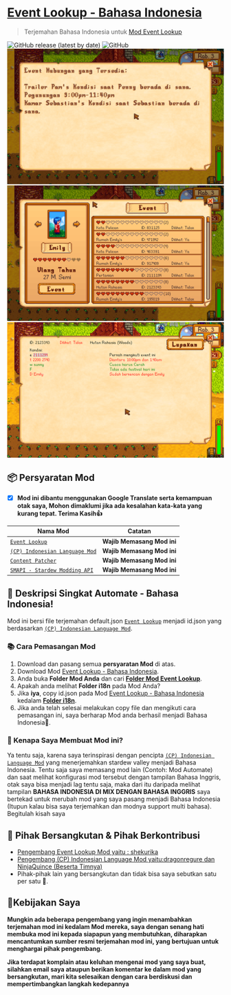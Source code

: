 # [Event Lookup - Bahasa Indonesia](https://github.com/YugoSamakuhaku/EventLookup-Bahasa-Indonesia)

> Terjemahan Bahasa Indonesia untuk [Mod Event Lookup](https://www.nexusmods.com/stardewvalley/mods/8505)

![GitHub release (latest by date)](https://img.shields.io/github/v/release/YugoSamakuhaku/EventLookup-Bahasa-Indonesia?label=release) ![GitHub](https://img.shields.io/github/license/YugoSamakuhaku/EventLookup-Bahasa-Indonesia?label=license&style=plastic)
<img src="https://github.com/YugoSamakuhaku/EventLookup-Bahasa-Indonesia/blob/a83a12684759c844ca15099fef39534ef1e33973/images/EventLookup-UI-1.png" />
<img src="https://github.com/YugoSamakuhaku/EventLookup-Bahasa-Indonesia/blob/a83a12684759c844ca15099fef39534ef1e33973/images/EventLookup-UI-2.png" />
<img src="https://github.com/YugoSamakuhaku/EventLookup-Bahasa-Indonesia/blob/a83a12684759c844ca15099fef39534ef1e33973/images/EventLookup-UI-3.png" />
## 📦 Persyaratan Mod
- [x] **Mod ini dibantu menggunakan Google Translate serta kemampuan otak saya, Mohon dimaklumi jika ada kesalahan kata-kata yang kurang tepat. Terima Kasih👍**

| Nama Mod | Catatan |
| --- | --- |
| [`Event Lookup`](https://www.nexusmods.com/stardewvalley/mods/8505) | **Wajib Memasang Mod ini** |
| [`(CP) Indonesian Language Mod`](https://www.nexusmods.com/stardewvalley/mods/1057) | **Wajib Memasang Mod ini** |
| [`Content Patcher`](https://www.nexusmods.com/stardewvalley/mods/1915) | **Wajib Memasang Mod ini** |
| [`SMAPI - Stardew Modding API`](https://www.nexusmods.com/stardewvalley/mods/1063?tab=description) | **Wajib Memasang Mod ini** |

## 🧾 Deskripsi Singkat Automate - Bahasa Indonesia!
Mod ini bersi file terjemahan default.json [`Event Lookup`](https://www.nexusmods.com/stardewvalley/mods/8505) menjadi id.json yang berdasarkan [`(CP) Indonesian Language Mod`](https://www.nexusmods.com/stardewvalley/mods/1057).

### 📚 Cara Pemasangan Mod
1. Download dan pasang semua **persyaratan Mod** di atas.
2. Download Mod [Event Lookup - Bahasa Indonesia](https://github.com/YugoSamakuhaku/EventLookup-Bahasa-Indonesia/releases/latest).
3. Anda buka **Folder Mod Anda** dan cari [**Folder Mod Event Lookup**](https://www.nexusmods.com/stardewvalley/mods/8505).
4. Apakah anda melihat **Folder i18n** pada Mod Anda?
5. Jika **iya**, copy id.json pada Mod [Event Lookup - Bahasa Indonesia](https://github.com/YugoSamakuhaku/EventLookup-Bahasa-Indonesia/releases/latest) kedalam [**Folder i18n**](https://www.nexusmods.com/stardewvalley/mods/8505).
6. Jika anda telah selesai melakukan copy file dan mengikuti cara pemasangan ini, saya berharap Mod anda berhasil menjadi Bahasa Indonesia🤩.

### 🥰 Kenapa Saya Membuat Mod ini?
Ya tentu saja, karena saya terinspirasi dengan pencipta [`(CP) Indonesian Language Mod`](https://www.nexusmods.com/stardewvalley/mods/1057) yang menerjemahkan stardew valley menjadi Bahasa Indonesia. Tentu saja saya memasang mod lain (Contoh: Mod Automate) dan saat melihat konfigurasi mod tersebut dengan tampilan Bahasa Inggris, otak saya bisa menjadi lag tentu saja, maka dari itu daripada melihat tampilan **BAHASA INDONESIA DI MIX DENGAN BAHASA INGGRIS** saya bertekad untuk merubah mod yang saya pasang menjadi Bahasa Indonesia (Itupun kalau bisa saya terjemahkan dan modnya support multi bahasa). Begitulah kisah saya


## 💬 Pihak Bersangkutan & Pihak Berkontribusi

* [Pengembang Event Lookup Mod yaitu : shekurika](https://www.nexusmods.com/stardewvalley/users/69153238)
* [Pengembang (CP) Indonesian Language Mod yaitu:dragonregure dan NinjaQuince (Beserta Timnya)](https://www.nexusmods.com/stardewvalley/users/31907780)
* Pihak-pihak lain yang bersangkutan dan tidak bisa saya sebutkan satu per satu 🥳.

## 🧐Kebijakan Saya
**Mungkin ada beberapa pengembang yang ingin menambahkan terjemahan mod ini kedalam Mod mereka, saya dengan senang hati membuka mod ini kepada siapapun yang membutuhkan, diharapkan mencantumkan sumber resmi terjemahan mod ini, yang bertujuan untuk menghargai pihak pengembang.**

**Jika terdapat komplain atau keluhan mengenai mod yang saya buat, silahkan email saya ataupun berikan komentar ke dalam mod yang bersangkutan, mari kita selesaikan dengan cara berdiskusi dan mempertimbangkan langkah kedepannya**
